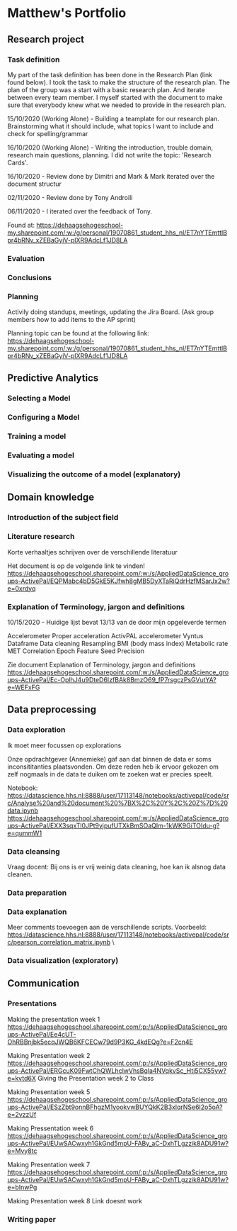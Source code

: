 # Matthew's Portfolio

## Research project 
### Task definition
My part of the task definition has been done in the Research Plan (link found below). I took the task to make the structure of the research plan. The plan of the group was a start with a basic research plan. And iterate between every team member. I myself started with the document to make sure that everybody knew what we needed to provide in the research plan. 

15/10/2020 (Working Alone) - Building a teamplate for our research plan. Brainstorming what it should include, what topics I want to include and check for spelling/grammar

16/10/2020 (Working Alone) - Writing the introduction, trouble domain, research main questions, planning. I did not write the topic: 'Research Cards'.

16/10/2020 - Review done by Dimitri and Mark & Mark iterated over the document structur

02/11/2020 - Review done by Tony Androili 

06/11/2020 - I iterated over the feedback of Tony.

Found at: 
https://dehaagsehogeschool-my.sharepoint.com/:w:/g/personal/19070861_student_hhs_nl/ET7nYTEmttlBpr4bRNv_xZEBaGyiV-plXR9AdcLf1JD8LA

### Evaluation
### Conclusions
### Planning 
Activily doing standups, meetings, updating the Jira Board. (Ask group members how to add items to the AP sprint)

Planning topic can be found at the following link:
https://dehaagsehogeschool-my.sharepoint.com/:w:/g/personal/19070861_student_hhs_nl/ET7nYTEmttlBpr4bRNv_xZEBaGyiV-plXR9AdcLf1JD8LA

## Predictive Analytics
### Selecting a Model
### Configuring a Model
### Training a model
### Evaluating a model
### Visualizing the outcome of a model (explanatory)

## Domain knowledge
### Introduction of the subject field
### Literature research
Korte verhaaltjes schrijven over de verschillende literatuur 

Het document is op de volgende link te vinden!
https://dehaagsehogeschool.sharepoint.com/:w:/s/AppliedDataScience_groups-ActivePal/EQPMabc4bD5GkE5KJfwh8gMB5DyXTaRiQdrHzfMSarJx2w?e=0xrdyq

### Explanation of Terminology, jargon and definitions
10/15/2020 - Huidige lijst bevat 13/13 van de door mijn opgeleverde termen

Accelerometer
Proper acceleration
ActivPAL accelerometer
Vyntus
Dataframe
Data cleaning
Resampling
BMI (body mass index) 
Metabolic rate
MET
Correlation
Epoch
Feature
Seed
Precision

Zie document Explanation of Terminology, jargon and definitions
https://dehaagsehogeschool.sharepoint.com/:w:/s/AppliedDataScience_groups-ActivePal/Ec-OplhJ4u9DteD6IzfBAk8BmzO69_fP7rsgczPsGVutYA?e=WEFxFG

## Data preprocessing
### Data exploration
Ik moet meer focussen op explorations

Onze opdrachtgever (Annemieke) gaf aan dat binnen de data er soms inconsititanties plaatsvonden. Om deze reden heb ik ervoor gekozen om zelf nogmaals in de data te duiken om te zoeken wat er precies speelt.

Notebook: 
https://datascience.hhs.nl:8888/user/17113148/notebooks/activepal/code/src/Analyse%20and%20document%20%7BX%2C%20Y%2C%20Z%7D%20data.ipynb
https://dehaagsehogeschool.sharepoint.com/:w:/s/AppliedDataScience_groups-ActivePal/EXX3sqxTl0JPt9yjpufUTXkBmSOaQIm-1kWK9GiTOIdu-g?e=qummW1
### Data cleansing
Vraag docent: Bij ons is er vrij weinig data cleaning, hoe kan ik alsnog data cleanen. 

### Data preparation
### Data explanation
Meer comments toevoegen aan de verschillende scripts.
Voorbeeld: \
https://datascience.hhs.nl:8888/user/17113148/notebooks/activepal/code/src/pearson_correlation_matrix.ipynb
\
### Data visualization (exploratory)

## Communication
### Presentations 
Making the presentation week 1 \
https://dehaagsehogeschool.sharepoint.com/:p:/s/AppliedDataScience_groups-ActivePal/Ee4cUT-OhRBBnjbk5ecqJWQB6KFCECw79d9P3KG_4kdEQg?e=F2cn4E

Making Presentation week 2 \
https://dehaagsehogeschool.sharepoint.com/:p:/s/AppliedDataScience_groups-ActivePal/ERGcuK09FwtChQWLhclwVhsBqla4NVqkvSc_Htj5CX55yw?e=kvtd6X
Giving the Presentation week 2 to Class

Making Presentation week 5 \
https://dehaagsehogeschool.sharepoint.com/:p:/s/AppliedDataScience_groups-ActivePal/ESzZbt9onnBFhgzM1yookvwBUYQkK2B3xlqrNSe6I2o5oA?e=2vzzUf

Making Pressentation week 6
https://dehaagsehogeschool.sharepoint.com/:p:/s/AppliedDataScience_groups-ActivePal/EUwSACwxyh1GkGnd5mpU-FABy_aC-DxhTLgzzik8ADU91w?e=Mvy8tc

Making Presentation week 7
https://dehaagsehogeschool.sharepoint.com/:p:/s/AppliedDataScience_groups-ActivePal/EUwSACwxyh1GkGnd5mpU-FABy_aC-DxhTLgzzik8ADU91w?e=bInwPg

Making Presentation week 8
Link doesnt work

### Writing paper


